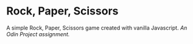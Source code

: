 <h1>Rock, Paper, Scissors</h1>
A simple Rock, Paper, Scissors game created with vanilla Javascript.
<em>An Odin Project assignment.</em>
